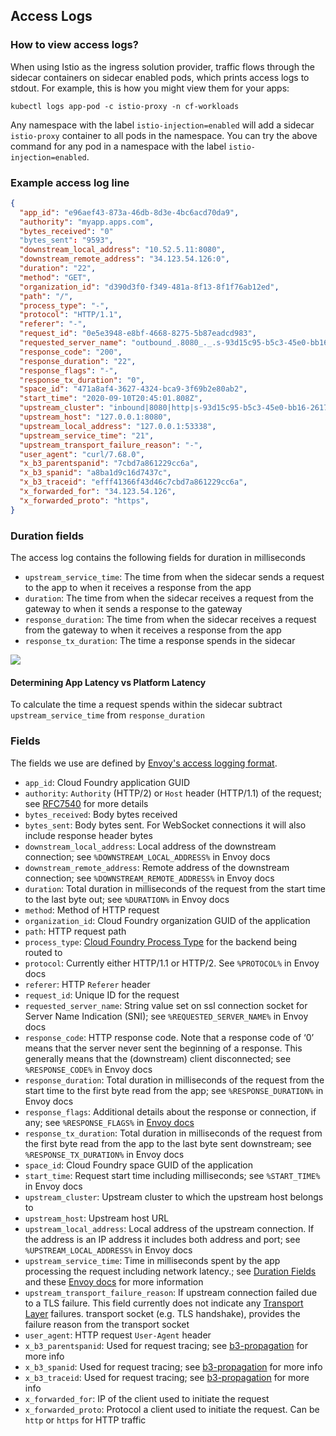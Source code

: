 ## Access Logs

### How to view access logs?

When using Istio as the ingress solution provider, traffic flows through the
sidecar containers on sidecar enabled pods, which prints access logs to stdout.
For example, this is how you might view them for your apps:

```
kubectl logs app-pod -c istio-proxy -n cf-workloads
```

Any namespace with the label `istio-injection=enabled` will add a sidecar
`istio-proxy` container to all pods in the namespace. You can try the above
command for any pod in a namespace with the label `istio-injection=enabled`.

### Example access log line

```json
{
  "app_id": "e96aef43-873a-46db-8d3e-4bc6acd70da9",
  "authority": "myapp.apps.com",
  "bytes_received": "0"
  "bytes_sent": "9593",
  "downstream_local_address": "10.52.5.11:8080",
  "downstream_remote_address": "34.123.54.126:0",
  "duration": "22",
  "method": "GET",
  "organization_id": "d390d3f0-f349-481a-8f13-8f1f76ab12ed",
  "path": "/",
  "process_type": "-",
  "protocol": "HTTP/1.1",
  "referer": "-",
  "request_id": "0e5e3948-e8bf-4668-8275-5b87eadcd983",
  "requested_server_name": "outbound_.8080_._.s-93d15c95-b5c3-45e0-bb16-26172767b322.cf-workloads.svc.cluster.local",
  "response_code": "200",
  "response_duration": "22",
  "response_flags": "-",
  "response_tx_duration": "0",
  "space_id": "471a8af4-3627-4324-bca9-3f69b2e80ab2",
  "start_time": "2020-09-10T20:45:01.808Z",
  "upstream_cluster": "inbound|8080|http|s-93d15c95-b5c3-45e0-bb16-26172767b322.cf-workloads.svc.cluster.local",
  "upstream_host": "127.0.0.1:8080",
  "upstream_local_address": "127.0.0.1:53338",
  "upstream_service_time": "21",
  "upstream_transport_failure_reason": "-",
  "user_agent": "curl/7.68.0",
  "x_b3_parentspanid": "7cbd7a861229cc6a",
  "x_b3_spanid": "a8ba1d9c16d7437c",
  "x_b3_traceid": "efff41366f43d46c7cbd7a861229cc6a",
  "x_forwarded_for": "34.123.54.126",
  "x_forwarded_proto": "https",
}
```

### Duration fields

The access log contains the following fields for duration in milliseconds

- `upstream_service_time`: The time from when the sidecar sends a request to the app to when it receives a response from the app
- `duration`: The time from when the sidecar receives a request from the gateway to when it sends a response to the gateway
- `response_duration`: The time from when the sidecar receives a request from the gateway to when it receives a response from the app
- `response_tx_duration`: The time a response spends in the sidecar

![](assets/sidecar-graph.png)

#### Determining App Latency vs Platform Latency
To calculate the time a request spends within the sidecar subtract `upstream_service_time` from `response_duration`

### Fields

The fields we use are defined by [Envoy's access logging
format](https://www.envoyproxy.io/docs/envoy/latest/configuration/observability/access_log/usage).

* `app_id`: Cloud Foundry application GUID
* `authority`: `Authority` (HTTP/2) or `Host` header (HTTP/1.1) of the request;
  see [RFC7540](https://tools.ietf.org/html/rfc7540#section-8.1.2.3) for more
  details
* `bytes_received`: Body bytes received
* `bytes_sent`: Body bytes sent. For WebSocket connections it will also include
  response header bytes
* `downstream_local_address`: Local address of the downstream connection; see
  `%DOWNSTREAM_LOCAL_ADDRESS%` in Envoy docs
* `downstream_remote_address`: Remote address of the downstream connection; see
  `%DOWNSTREAM_REMOTE_ADDRESS%` in Envoy docs
* `duration`: Total duration in milliseconds of the request from the start time
  to the last byte out; see `%DURATION%` in Envoy docs
* `method`: Method of HTTP request
* `organization_id`:  Cloud Foundry organization GUID of the application
* `path`: HTTP request path
* `process_type`: [Cloud Foundry Process
  Type](https://v3-apidocs.cloudfoundry.org/version/3.80.0/index.html#processes)
  for the backend being routed to
* `protocol`: Currently either HTTP/1.1 or HTTP/2. See `%PROTOCOL%` in Envoy
  docs
* `referer`: HTTP `Referer` header
* `request_id`: Unique ID for the request
* `requested_server_name`: String value set on ssl connection socket for Server
  Name Indication (SNI); see `%REQUESTED_SERVER_NAME%` in Envoy docs
* `response_code`: HTTP response code. Note that a response code of ‘0’ means
  that the server never sent the beginning of a response. This generally means
  that the (downstream) client disconnected; see `%RESPONSE_CODE%` in Envoy docs
* `response_duration`: Total duration in milliseconds of the request from the
  start time to the first byte read from the app; see `%RESPONSE_DURATION%`
  in Envoy docs
* `response_flags`: Additional details about the response or connection, if any;
  see `%RESPONSE_FLAGS%` in [Envoy docs](https://www.envoyproxy.io/docs/envoy/latest/configuration/observability/access_log/usage)
* `response_tx_duration`: Total duration in milliseconds of the request from the
  first byte read from the app to the last byte sent downstream; see
  `%RESPONSE_TX_DURATION%` in Envoy docs
* `space_id`: Cloud Foundry space GUID of the application
* `start_time`: Request start time including milliseconds; see `%START_TIME%` in Envoy docs
* `upstream_cluster`: Upstream cluster to which the upstream host belongs to
* `upstream_host`: Upstream host URL
* `upstream_local_address`: Local address of the upstream connection. If the
  address is an IP address it includes both address and port; see
  `%UPSTREAM_LOCAL_ADDRESS%` in Envoy docs
* `upstream_service_time`: Time in milliseconds spent by the app processing
  the request including network latency.; see [Duration Fields](#duration-fields) and these [Envoy
  docs](https://www.envoyproxy.io/docs/envoy/latest/configuration/http/http_filters/router_filter#x-envoy-upstream-service-time)
  for more information
* `upstream_transport_failure_reason`: If upstream connection failed due to a TLS failure. This field currently does not indicate any [Transport Layer](https://osi-model.com/transport-layer/) failures. 
  transport socket (e.g. TLS handshake), provides the failure reason from the
  transport socket
* `user_agent`: HTTP request `User-Agent` header
* `x_b3_parentspanid`: Used for request tracing; see
  [b3-propagation](https://github.com/openzipkin/b3-propagation) for more info
* `x_b3_spanid`: Used for request tracing; see
  [b3-propagation](https://github.com/openzipkin/b3-propagation) for more info
* `x_b3_traceid`: Used for request tracing; see
  [b3-propagation](https://github.com/openzipkin/b3-propagation) for more info
* `x_forwarded_for`: IP of the client used to initiate the request
* `x_forwarded_proto`: Protocol a client used to initiate the request. Can be
  `http` or `https` for HTTP traffic
